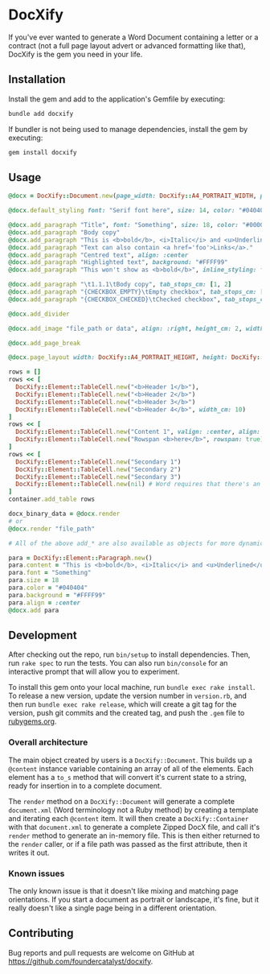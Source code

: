 # DocXify

If you've ever wanted to generate a Word Document containing a letter or a contract (not a full page layout advert or advanced formatting like that), DocXify is the gem you need in your life.

## Installation

Install the gem and add to the application's Gemfile by executing:

```sh
bundle add docxify
```

If bundler is not being used to manage dependencies, install the gem by executing:

```sh
gem install docxify
```

## Usage

```ruby
@docx = DocXify::Document.new(page_width: DocXify::A4_PORTRAIT_WIDTH, page_height: DocXify::A4_PORTRAIT_HEIGHT)

@docx.default_styling font: "Serif font here", size: 14, color: "#040404"

@docx.add_paragraph "Title", font: "Something", size: 18, color: "#00000", after: 18
@docx.add_paragraph "Body copy"
@docx.add_paragraph "This is <b>bold</b>, <i>Italic</i> and <u>Underlined</u>."
@docx.add_paragraph "Text can also contain <a href='foo'>Links</a>."
@docx.add_paragraph "Centred text", align: :center
@docx.add_paragraph "Highlighted text", background: "#FFFF99"
@docx.add_paragraph "This won't show as <b>bold</b>", inline_styling: false

@docx.add_paragraph "\t1.1.1\tBody copy", tab_stops_cm: [1, 2]
@docx.add_paragraph "{CHECKBOX_EMPTY}\tEmpty checkbox", tab_stops_cm: [2]
@docx.add_paragraph "{CHECKBOX_CHECKED}\tChecked checkbox", tab_stops_cm: [2]

@docx.add_divider

@docx.add_image "file_path or data", align: :right, height_cm: 2, width_cm: 4, after: 18

@docx.add_page_break

@docx.page_layout width: DocXify::A4_PORTRAIT_HEIGHT, height: DocXify::A4_PORTRAIT_WIDTH, orientation: :landscape

rows = []
rows << [
  DocXify::Element::TableCell.new("<b>Header 1</b>"),
  DocXify::Element::TableCell.new("<b>Header 2</b>")
  DocXify::Element::TableCell.new("<b>Header 3</b>")
  DocXify::Element::TableCell.new("<b>Header 4</b>", width_cm: 10)
]
rows << [
  DocXify::Element::TableCell.new("Content 1", valign: :center, align: :left, nowrap: true, colspan: 3),
  DocXify::Element::TableCell.new("Rowspan <b>here</b>", rowspan: true) # merges until a "nil" cell
]
rows << [
  DocXify::Element::TableCell.new("Secondary 1")
  DocXify::Element::TableCell.new("Secondary 2")
  DocXify::Element::TableCell.new("Secondary 3")
  DocXify::Element::TableCell.new(nil) # Word requires that there's an empty cell merged with the previous rowspan
]
container.add_table rows

docx_binary_data = @docx.render
# or
@docx.render "file_path"

# All of the above add_* are also available as objects for more dynamic control

para = DocXify::Element::Paragraph.new()
para.content = "This is <b>bold</b>, <i>Italic</i> and <u>Underlined</u>. It can also contain <a href='foo'>Links</a>."
para.font = "Something"
para.size = 18
para.color = "#040404"
para.background = "#FFFF99"
para.align = :center
@docx.add para
```

## Development

After checking out the repo, run `bin/setup` to install dependencies. Then, run `rake spec` to run the tests. You can also run `bin/console` for an interactive prompt that will allow you to experiment.

To install this gem onto your local machine, run `bundle exec rake install`. To release a new version, update the version number in `version.rb`, and then run `bundle exec rake release`, which will create a git tag for the version, push git commits and the created tag, and push the `.gem` file to [rubygems.org](https://rubygems.org).

### Overall architecture

The main object created by users is a `DocXify::Document`. This builds up a `@content` instance variable containing an array of all of the elements. Each element has a `to_s` method that will convert it's current state to a string, ready for insertion in to a complete document.

The `render` method on a `DocXify::Document` will generate a complete `document.xml` (Word terminology not a Ruby method) by creating a template and iterating each `@content` item. It will then create a `DocXify::Container` with that `document.xml` to generate a complete Zipped DocX file, and call it's `render` method to generate an in-memory file. This is then either returned to the `render` caller, or if a file path was passed as the first attribute, then it writes it out.

### Known issues

The only known issue is that it doesn't like mixing and matching page orientations. If you start a document as portrait or landscape, it's fine, but it really doesn't like a single page being in a different orientation.

## Contributing

Bug reports and pull requests are welcome on GitHub at <https://github.com/foundercatalyst/docxify>.
